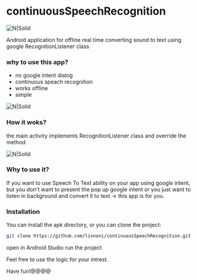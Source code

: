 # continuousSpeechRecognition
![N|Solid](https://github.com/livnoni/continuousSpeechRecognition/blob/master/pics/livnoni_logo.PNG)

Android application for offline real time converting sound to text using google RecognitionListener class
### why to use this app?
 - no google intent dialog
 - continuous speach recognition
 - works offline
 - simple
 
 ![N|Solid](https://github.com/livnoni/continuousSpeechRecognition/blob/master/pics/noGoogle.png)


### How it woks?
the main activity implements RecognitionListener class and override the method

![N|Solid](https://github.com/livnoni/continuousSpeechRecognition/blob/master/pics/screenshoot.jpeg)


### Why to use it?
If you want to use Speech To Text ability on your app using google intent, but you don't want to present the pop up google intent or you just want to listen in background and convert it to text -> this app is for you.

### Installation
You can install the apk directory, or you can clone the project:
```sh
git clone https://github.com/livnoni/continuousSpeechRecognition.git
```
open in Android Studio
run the project

Feel free to use the logic for your intrest.

Have fun!@@@@
